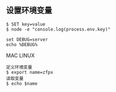 ## 设置环境变量
```
$ SET key=value
$ node -e "console.log(process.env.key)"

set DEBUG=server
echo %DEBUG%
```
MAC LINUX
```
定义环境变量
$ export name=zfpx
读取变量
$ echo $name
```
